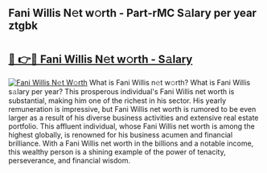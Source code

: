 ## Fani Willis N𝚎t w𝚘rth - Part-rMC S𝚊lary per year ztgbk

# <h2><a href="http://gc0fk7.nevu.top/?p=Fani+Willis">🔗 👉🔴 Fani Willis N𝚎t w𝚘rth - S𝚊lary</a></h2>

[![Fani Willis N𝚎t W𝚘rth](https://i.imgur.com/Oavwk0R.jpeg)](http://gc0fk7.nevu.top/?p=Fani+Willis)
What is Fani Willis n𝚎t w𝚘rth? What is Fani Willis s𝚊lary per year?
This prosperous individual's Fani Willis net worth is substantial, making him one of the richest in his sector. His yearly remuneration is impressive, but Fani Willis net worth is rumored to be even larger as a result of his diverse business activities and extensive real estate portfolio. This affluent individual, whose Fani Willis net worth is among the highest globally, is renowned for his business acumen and financial brilliance. With a Fani Willis net worth in the billions and a notable income, this wealthy person is a shining example of the power of tenacity, perseverance, and financial wisdom.
